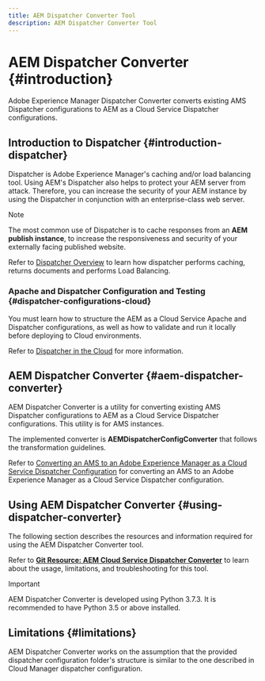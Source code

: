 ```yaml
---
title: AEM Dispatcher Converter Tool
description: AEM Dispatcher Converter Tool
---
```


# AEM Dispatcher Converter {#introduction}

Adobe Experience Manager Dispatcher Converter converts existing AMS Dispatcher configurations to AEM as a Cloud Service Dispatcher configurations.

## Introduction to Dispatcher {#introduction-dispatcher}

Dispatcher is Adobe Experience Manager's caching and/or load balancing tool. Using AEM's Dispatcher also helps to protect your AEM server from attack. Therefore, you can increase the security of your AEM instance by using the Dispatcher in conjunction with an enterprise-class web server.

>[!NOTE]
>The most common use of Dispatcher is to cache responses from an **AEM publish instance**, to increase the responsiveness and security of your externally facing published website.

Refer to [Dispatcher Overview](https://docs.adobe.com/content/help/en/experience-manager-dispatcher/using/dispatcher.html) to learn how dispatcher performs caching, returns documents and performs Load Balancing.

### Apache and Dispatcher Configuration and Testing {#dispatcher-configurations-cloud}

You must learn how to structure the AEM as a Cloud Service Apache and Dispatcher configurations, as well as how to validate and run it locally before deploying to Cloud environments.

Refer to [Dispatcher in the Cloud](https://docs.adobe.com/content/help/en/experience-manager-cloud-service/implementing/dispatcher/overview.html) for more information.

## AEM Dispatcher Converter {#aem-dispatcher-converter}

AEM Dispatcher Converter is a utility for converting existing AMS Dispatcher configurations to AEM as a Cloud Service Dispatcher configurations. This utility is for AMS instances.

The implemented converter is **AEMDispatcherConfigConverter** that follows the transformation guidelines.

Refer to [Converting an AMS to an Adobe Experience Manager as a Cloud Service Dispatcher Configuration](https://docs.adobe.com/content/help/en/experience-manager-cloud-service/implementing/content-delivery/disp-overview.html#how-to-convert-an-ams-to-an-aem-as-a-cloud-service-dispatcher-configuration) for converting an AMS to an Adobe Experience Manager as a Cloud Service Dispatcher configuration.

## Using AEM Dispatcher Converter {#using-dispatcher-converter}

The following section describes the resources and information required for using the AEM Dispatcher Converter tool.

Refer to **[Git Resource: AEM Cloud Service Dispatcher Converter](https://github.com/adobe/aem-cloud-service-dispatcher-converter)** to learn about the usage, limitations, and troubleshooting for this tool.

>[!IMPORTANT]
>AEM Dispatcher Converter is developed using Python 3.7.3. It is recommended to have Python 3.5 or above installed.

## Limitations {#limitations}

AEM Dispatcher Converter works on the assumption that the provided dispatcher configuration folder's structure is similar to the one described in Cloud Manager dispatcher configuration.


